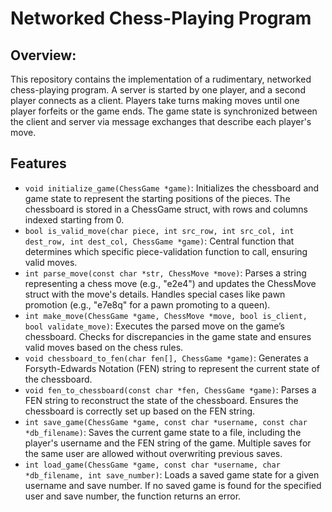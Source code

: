 # Networked Chess-Playing Program

## Overview:
This repository contains the implementation of a rudimentary, networked chess-playing program. A server is started by one player, and a second player connects as a client. Players take turns making moves until one player forfeits or the game ends. The game state is synchronized between the client and server via message exchanges that describe each player's move.

## Features
- ```void initialize_game(ChessGame *game)```:
Initializes the chessboard and game state to represent the starting positions of the pieces. The chessboard is stored in a ChessGame struct, with rows and columns indexed starting from 0.
- ```bool is_valid_move(char piece, int src_row, int src_col, int dest_row, int dest_col, ChessGame *game)```:
Central function that determines which specific piece-validation function to call, ensuring valid moves.
- ```int parse_move(const char *str, ChessMove *move)```: 
Parses a string representing a chess move (e.g., "e2e4") and updates the ChessMove struct with the move's details. Handles special cases like pawn promotion (e.g., "e7e8q" for a pawn promoting to a queen).
- ```int make_move(ChessGame *game, ChessMove *move, bool is_client, bool validate_move)```:
Executes the parsed move on the game’s chessboard. Checks for discrepancies in the game state and ensures valid moves based on the chess rules.
- ```void chessboard_to_fen(char fen[], ChessGame *game)```:
Generates a Forsyth-Edwards Notation (FEN) string to represent the current state of the chessboard.
- ```void fen_to_chessboard(const char *fen, ChessGame *game)```:
Parses a FEN string to reconstruct the state of the chessboard. Ensures the chessboard is correctly set up based on the FEN string.
- ```int save_game(ChessGame *game, const char *username, const char *db_filename)```:
Saves the current game state to a file, including the player's username and the FEN string of the game.
Multiple saves for the same user are allowed without overwriting previous saves.
- ```int load_game(ChessGame *game, const char *username, char *db_filename, int save_number)```:
Loads a saved game state for a given username and save number.
If no saved game is found for the specified user and save number, the function returns an error.
